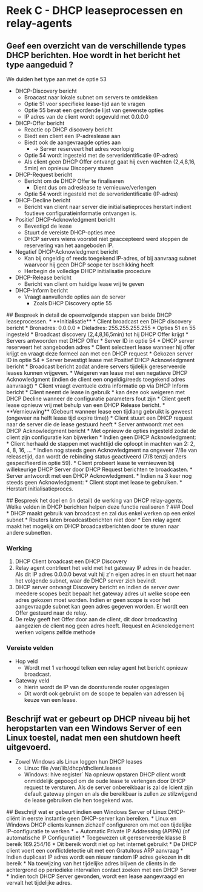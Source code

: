 # Reek C - DHCP leaseprocessen en relay-agents
## Geef een overzicht van de verschillende types DHCP berichten. Hoe wordt in het bericht het type aangeduid ?
We duiden het type aan met de optie 53

* DHCP-Discovery bericht
    * Broacast naar lokale subnet om servers te ontdekken
    * Optie 51 voor specifieke lease-tijd aan te vragen
    * Optie 55 bevat een geordende lijst van gewenste opties
    * IP adres van  de client wordt opgevuld met 0.0.0.0
* DHCP-Offer bericht
    * Reactie op DHCP discovery bericht
    * Biedt een client een IP-adreslease aan
    * Biedt ook de aangevraagde opties aan
	    * -> Server reserveert het adres voorlopig 
    * Optie 54 wordt ingesteld met de serveridentificatie (IP-adres)
    * Als client geen DHCP Offer ontvangt gaat hij even wachten (2,4,8,16, 5min) en opnieuw Discopery sturen
* DHCP-Request bericht
    * Bericht om de DHCP Offer te finaliseren
        * Dient dus om adreslease te vernieuwe/verlengen
    * Optie 54 wordt ingesteld met de serveridentificatie (IP-adres)
* DHCP-Decline bericht
    * Bericht van client naar server die initialisatieproces herstart indient foutieve configuratieinformatie ontvangen is.
* Positief DHCP-Acknowledgment bericht
    * Bevestigd de lease
    * Stuurt de vereiste DHCP-opties mee
    * DHCP servers wiens voorstel niet geaccepteerd werd stoppen de reservering van het aangeboden IP.
* Negatief DHCP-Acknowledgment bericht
    * Kan bij ongeldig of reeds toegekend IP-adres, of bij aanvraag subnet waarvoor hij geen DHCP scope ter bschikking heeft
    * Herbegin de volledige DHCP initialisatie procedure
* DHCP-Release bericht
    * Bericht van client om huidige lease vrij te geven
* DHCP-Inform bericht
    * Vraagt aanvullende opties aan de server
        * Zoals DHCP Discovery optie 55 

<p style="page-break-after:always;"></p>
## Bespreek in detail de opeenvolgende stappen van beide DHCP leaseprocessen.
* **Initialisatie**
    * Client broadcast een DHCP discovery bericht
        * Bronadres: 0.0.0.0
        * Dieladres: 255.255.255.255
        * Opties 51 en 55 ingesteld
        * Broadcast discovery (2,4,8,16,5min) tot hij DHCP Offer krijgt
    * Servers antwoorden met DHCP Offer
        * Server ID in optie 54
        * DHCP server reserveert het aangeboden adres
    * Client selecteert lease wanneer hij offer krijgt en vraagt deze formeel aan met een DHCP request
        * Gekozen server ID in optie 54
    * Server bevestigt lease met Positief DHCP Acknowledgment bericht
        * Broadcast bericht zodat andere servers tijdelijk gereserveerde leases kunnen vrijgeven.
        * Weigeren van lease met een negatieve DHCP Acknowledgment (indien de client een ongeldig/reeds toegekend adres aanvraagt)
    * Client vraagt eventuele extra informatie op via DHCP Inform bericht
    * Client neemt de lease in gebruik
        * kan deze ook weigeren met DHCP Decline wanneer de configuratie parameters fout zijn
    * Client geeft lease opnieuw vrij met behulp van een DHCP Release bericht.
* **Vernieuwing** (Gebeurt wanneer lease een tijdlang gebruikt is geweest (ongeveer na helft lease tijd expire time))
    * Client stuurt een DHCP request naar de server die de lease gestuurd heeft
    * Server antwoordt met een DHCP Acknowledgment bericht
        * Met opnieuw de opties ingesteld zodat de client zijn configuratie kan bijwerken
    * Indien geen DHCP Acknowledgment:
        * Client herhaald de stappen met wachttijd die oploopt in machten van 2: 2, 4, 8, 16, ...
        * Indien nog steeds geen Acknowledgment na ongeveer 7/8e van releasetijd, dan wordt de rebinding status geactiveerd (7/8 tenzij anders gespecifieerd in optie 59).
            * Client probeert lease te vernieuwen bij willekeurige DHCP Server door DHCP Request berichten te broadcasten.
            * Server antwoordt met een DHCP Acknowledgment.
        * Indien na 3 keer nog steeds geen Acknowledgment:
            * Client stopt met lease te gebruiken.
            * Herstart initialisatieproces.

<p style="page-break-after:always;"></p>
## Bespreek het doel en (in detail) de werking van DHCP relay-agents. Welke velden in DHCP berichten helpen deze functie realiseren ?
### Doel
* DHCP maakt gebruik van broadcast en zal dus enkel werken op een enkel subnet
    * Routers laten broadcastberichten niet door
* Een relay agent maakt het mogelijk om DHCP broadcastberichten door te sturen naar andere subnetten.

### Werking
 1. DHCP Client broadcast een DHCP Discovery
 2. Relay agent contrleert het veld met het gateway IP adres in de header. Als dit IP adres 0.0.0.0 bevat vult hij z'n eigen adres in en stuurt het naar het volgende subnet, waar de DHCP server zich bevindt
 3. DHCP server ontvangt Discovery bericht en indien de server over meedere scopes bezit bepaalt het gateway adres uit welke scope een adres gekozen moet worden. Indien er geen scope is voor het aangevraagde subnet kan geen adres gegeven worden. Er wordt een Offer gestuurd naar de relay.
 4. De relay geeft het Offer door aan de client, dit door broadcasting aangezien de client nog geen adres heeft.
Request en Acknoledgement werken volgens zelfde methode

### Vereiste velden
* Hop veld
    * Wordt met 1 verhoogd telken een relay agent het bericht opnieuw broadcast. 
* Gateway veld
    * hierin wordt de IP van de doorsturende router opgeslagen
    * Dit wordt ook gebruikt om de scope te bepalen van adressen bij keuze van een lease.

## Beschrijf wat er gebeurt op DHCP niveau bij het heropstarten van een Windows Server of een Linux toestel, nadat men een shutdown heeft uitgevoerd.
* Zowel Windows als Linux loggen hun DHCP leases
    * Linux: file /var/lib/dhcp/dhclient.leases
    * Windows: hive register`
Na opnieuw opstaren DHCP client wordt onmiddelijk gepoogd om de oude lease te verlengen door DHCP request te versturen. Als de server onbereikbaar is zal de lcient zijn default gateway pingen en als die bereikbaar is zullen ze stilzwijgend de lease gebruiken die hen toegekend was.

<p style="page-break-after:always;"></p>
## Beschrijf wat er gebeurt indien een Windows Server of Linux DHCP-cliënt in eerste instantie geen DHCP-server kan bereiken.
* Linux en Windows DHCP clients kunnen zichzelf configureren om met een tijdelijke IP-configuratie te werken
* = Automatic Private IP Addressing (APIPA) (of automatische IP Configuratie)
* Toegewezen uit gereserveerde klasse B bereik 169.254/16
    * Dit bereik wordt niet op het internet gebruikt
* De DHCP client voert een conflictdetectie uit met een Gratuitous ARP aanvraag
    * Indien duplicaat IP adres wordt een nieuw random IP adres gekozen in dit bereik
* Na toewijzing van het tijdelijke adres blijven de clients in de achtergrond op periodieke intervallen contact zoeken met een DHCP Server
    * Indien toch DHCP Server gevonden, wordt een lease aangevraagd en vervalt het tijdelijke adres. 
